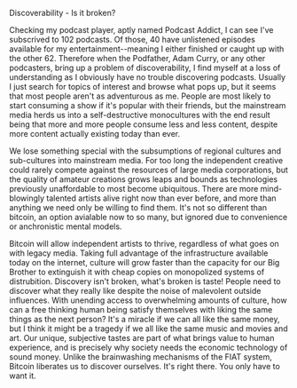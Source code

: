 
Discoverability - Is it broken?

Checking my podcast player, aptly named Podcast Addict, I can see I\'ve
subscrived to 102 podcasts. Of those, 40 have unlistened episodes
available for my entertainment\--meaning I either finished or caught up
with the other 62. Therefore when the Podfather, Adam Curry, or any
other podcasters, bring up a problem of discoverability, I find myself
at a loss of understanding as I obviously have no trouble discovering
podcasts. Usually I just search for topics of interest and browse what
pops up, but it seems that most people aren\'t as adventurous as me.
People are most likely to start consuming a show if it\'s popular with
their friends, but the mainstream media herds us into a self-destructive
monocultures with the end result being that more and more people consume
less and less content, despite more content actually existing today than
ever.

We lose something special with the subsumptions of regional cultures and
sub-cultures into mainstream media. For too long the independent
creative could rarely compete against the resources of large media
corporations, but the quality of amateur creations grows leaps and
bounds as technologies previously unaffordable to most become
ubiquitous. There are more mind-blowingly talented artists alive right
now than ever before, and more than anything we need only be willing to
find them. It\'s not so different than bitcoin, an option avialable now
to so many, but ignored due to convenience or anchronistic mental
models.

Bitcoin will allow independent artists to thrive, regardless of what
goes on with legacy media. Taking full advantage of the infrastructure
available today on the internet, culture will grow faster than the
capacity for our Big Brother to extinguish it with cheap copies on
monopolized systems of distrubition. Discovery isn\'t broken, what\'s
broken is taste! People need to discover what they really like despite
the noise of malevolent outside influences. With unending access to
overwhelming amounts of culture, how can a free thinking human being
satisfy themselves with liking the same things as the next person? It\'s
a miracle if we can all like the same money, but I think it might be a
tragedy if we all like the same music and movies and art. Our unique,
subjective tastes are part of what brings value to human experience, and
is precisely why society needs the economic technology of sound money.
Unlike the brainwashing mechanisms of the FIAT system, Bitcoin liberates
us to discover ourselves. It\'s right there. You only have to want it.


